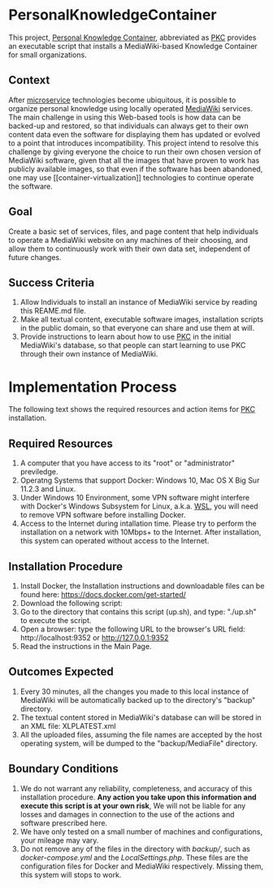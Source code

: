 # PersonalKnowledgeContainer
This project, [Personal Knowledge Container], abbreviated as [PKC] provides an executable script that installs a MediaWiki-based Knowledge Container for small organizations.

## Context
After [microservice] technologies become ubiquitous, it is possible to organize personal knowledge using locally operated [MediaWiki] services. The main challenge in using this Web-based tools is how data can be backed-up and restored, so that individuals can always get to their own content data even the software for displaying them has updated or evolved to a point that introduces incompatibility. This project intend to resolve this challenge by giving everyone the choice to run their own chosen version of MediaWiki software, given that all the images that have proven to work has publicly available images, so that even if the software has been abandoned, one may use [[container-virtualization]] technologies to continue operate the software.

## Goal
Create a basic set of services, files, and page content that help individuals to operate a MediaWiki website on any machines of their choosing, and allow them to continuously work with their own data set, independent of future changes.

## Success Criteria
1. Allow Individuals to install an instance of MediaWiki service by reading this REAME.md file.
2. Make all textual content, executable software images, installation scripts in the public domain, so that everyone can share and use them at will.
3. Provide instructions to learn about how to use [PKC] in the initial MediaWiki's database, so that people can start learning to use PKC through their own instance of MediaWiki.

# Implementation Process
The following text shows the required resources and action items for [PKC] installation.

## Required Resources
1. A computer that you have access to its "root" or "administrator" previledge.
2. Operatng Systems that support Docker: Windows 10, Mac OS X Big Sur 11.2.3 and Linux.
3. Under Windows 10 Environment, some VPN software might interfere with Docker's Windows Subsystem for Linux, a.k.a. [WSL], you will need to remove VPN software before installing Docker.
4. Access to the Internet during intallation time. Please try to perform the installation on a network with 10Mbps+ to the Internet. After installation, this system can operated without access to the Internet.

## Installation Procedure
1. Install Docker, the Installation instructions and downloadable files can be found here: https://docs.docker.com/get-started/
2. Download the following script:
3. Go to the directory that contains this script (up.sh), and type: "./up.sh" to execute the script.
4. Open a browser: type the following URL to the browser's URL field: http://localhost:9352 or http://127.0.0.1:9352
5. Read the instructions in the Main Page.

## Outcomes Expected
1. Every 30 minutes, all the changes you made to this local instance of MediaWiki will be automatically backed up to the directory's "backup" directory.
2. The textual content stored in MediaWiki's database can will be stored in an XML file: XLPLATEST.xml
3. All the uploaded files, assuming the file names are accepted by the host operating system, will be dumped to the "backup/MediaFile" directory.

## Boundary Conditions
1. We do not warrant any reliability, completeness, and accuracy of this installation procedure. **Any action you take upon this information and execute this script is at your own risk**, We will not be liable for any losses and damages in connection to the use of the actions and software prescribed here. 
2. We have only tested on a small number of machines and configurations, your mileage may vary.
3. Do not remove any of the files in the directory with *backup/*, such as *docker-compose.yml* and the *LocalSettings.php*. These files are the configuration files for Docker and MediaWiki respectively. Missing them, this system will stops to work.  


[Personal Knowledge Container]: https://github.com/benkoo/PersonalKnowledgeContainer/edit/main/README.md
[PKC]: https://github.com/benkoo/PersonalKnowledgeContainer/edit/main/README.md
[microservice]: https://www.bmc.com/blogs/microservices-architecture/
[MediaWiki]: https://www.mediawiki.org/wiki/MediaWiki
[WSL]: https://docs.docker.com/docker-for-windows/wsl/
